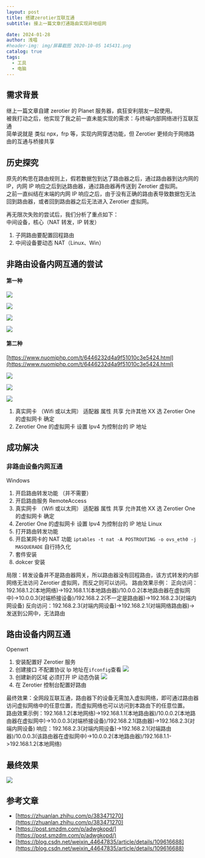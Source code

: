 ```yaml
---
layout: post
title: 搭建zerotier互联互通
subtitle: 接上一篇文章打通路由实现异地组网

date: 2024-01-28
author: 浅唱
#header-img: img/屏幕截图 2020-10-05 145431.png
catalog: true
tags:
  - 工具
  - 电脑
---
```


## 需求背景

继上一篇文章自建 zerotier 的 Planet 服务器，疯狂安利朋友一起使用。  
被我打动之后，他实现了我之前一直未能实现的需求：与终端内部网络进行互联互通  
简单说就是 类似 npx，frp 等，实现内网穿透功能，但 Zerotier 更倾向于网络路由的互通与桥接共享

## 历史探究

原先的构思在路由规则上，假若数据包到达了路由器之后，通过路由器到达内网的 IP，内网 IP 响应之后到达路由器，通过路由器再传送到 Zerotier 虚拟网。  
之前一直纠结在末端的内网 IP 响应之后，由于没有正确的路由表导致数据包无法回到路由器，或者回到路由器之后无法进入 Zerotier 虚拟网。

再无限次失败的尝试后，我们分析了重点如下：  
中间设备，核心（NAT 转发，IP 转发）

1. 子网路由要配置回程路由
2. 中间设备要动态 NAT（Linux、Win）

## 非路由设备内网互通的尝试

#### 第一种

![](/img/2024-01-30-01-05-55.png)

![](/img/2024-01-30-01-06-04.png)

![](/img/2024-01-30-01-06-12.png)

![](/img/2024-01-30-01-06-19.png)

#### 第二种

[https://www.nuomiphp.com/t/6446232d4a9f51010c3e5424.html](https://www.nuomiphp.com/t/6446232d4a9f51010c3e5424.html)

![](/img/2024-01-30-01-06-38.png)

![](/img/2024-01-30-01-06-46.png)

![](/img/2024-01-30-01-07-12.png)

1. 真实网卡 （Wifi 或以太网） 适配器 属性 共享 允许其他 XX 选 Zerotier One 的虚拟网卡 确定
2. Zerotier One 的虚拟网卡 设置 Ipv4 为控制台的 IP 地址

## 成功解决

### 非路由设备内网互通

Windows

1. 开启路由转发功能 （并不需要）
2. 开启路由服务 RemoteAccess
3. 真实网卡 （Wifi 或以太网） 适配器 属性 共享 允许其他 XX 选 Zerotier One 的虚拟网卡 确定
4. Zerotier One 的虚拟网卡 设置 Ipv4 为控制台的 IP 地址
   Linux
5. 打开路由转发功能
6. 开启某网卡的 NAT 功能 `iptables -t nat -A POSTROUTING -o ovs_eth0 -j MASQUERADE` 自行持久化
7. 套件安装
8. dokcer 安装

局限：转发设备并不是路由器网关，所以路由器没有回程路由，该方式转发的内部网络无法访问 Zerotier 虚拟网，而反之则可以访问。
路由效果示例：
正向访问：192.168.1.2(本地网络)->192.168.1.1(本地路由器)/10.0.0.2(本地路由器在虚拟网中)->10.0.0.3(对端桥接设备)/192.168.2.2(不一定是路由器)->192.168.2.3(对端内网设备)
反向访问：192.168.2.3(对端内网设备)->192.168.2.1(对端网络路由器)->发送到公网中，无法路由

## 路由设备内网互通

Openwrt

1. 安装配置好 Zerotier 服务
2. 创建接口 不配置协议 Ip 地址在`ifconfig`查看
   ![](/img/2024-01-28-00-59-34.png)
3. 创建新的区域 必须打开 IP 动态伪装
   ![](/img/2024-01-28-01-00-41.png)
4. 在 Zerotier 控制台配置好路由

最终效果：全网段互联互通，路由器下的设备无需加入虚拟网络，即可通过路由器访问虚拟网络中的任意位置，而虚拟网络也可以访问到本路由下的任意位置。  
路由效果示例：192.168.1.2(本地网络)->192.168.1.1(本地路由器)/10.0.0.2(本地路由器在虚拟网中)->10.0.0.3(对端桥接设备)/192.168.2.1(路由器)->192.168.2.3(对端内网设备)
响应：192.168.2.3(对端内网设备)->192.168.2.1(对端路由器)/10.0.0.3(该路由器在虚拟网中)->10.0.0.2(本地路由器)/192.168.1.1->192.168.1.2(本地网络)

## 最终效果

![](/img/2024-01-28-01-14-28.png)

## 参考文章

- [https://zhuanlan.zhihu.com/p/383471270](https://zhuanlan.zhihu.com/p/383471270)
- [https://post.smzdm.com/p/adwgkopd/](https://post.smzdm.com/p/adwgkopd/)
- [https://blog.csdn.net/weixin_44647835/article/details/109616688](https://blog.csdn.net/weixin_44647835/article/details/109616688)
